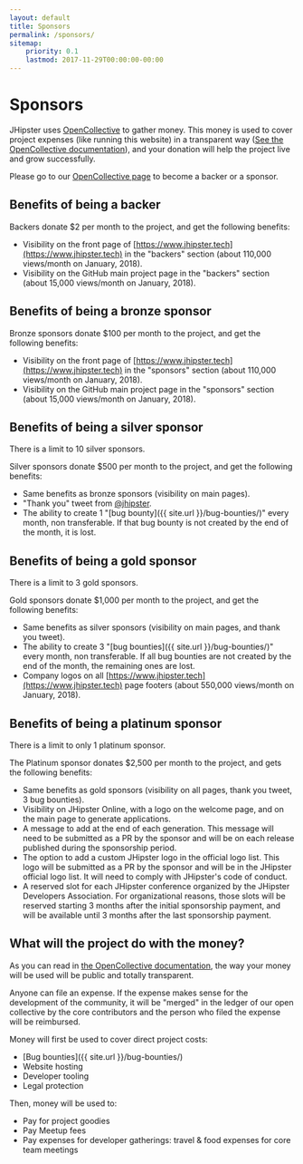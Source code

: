 ```yaml
---
layout: default
title: Sponsors
permalink: /sponsors/
sitemap:
    priority: 0.1
    lastmod: 2017-11-29T00:00:00-00:00
---
```

# <i class="fa fa-usd"></i> Sponsors

JHipster uses [OpenCollective](https://opencollective.com/generator-jhipster) to gather money. This money is used to cover project expenses (like running this website) in a transparent way ([See the OpenCollective documentation](https://opencollective.com/how-it-works)), and your donation will help the project live and grow successfully.

Please go to our [OpenCollective page](https://opencollective.com/generator-jhipster) to become a backer or a sponsor.

## Benefits of being a backer

Backers donate $2 per month to the project, and get the following benefits:

- Visibility on the front page of [https://www.jhipster.tech](https://www.jhipster.tech) in the "backers" section (about 110,000 views/month on January, 2018).
- Visibility on the GitHub main project page in the "backers" section (about 15,000 views/month on January, 2018).

## Benefits of being a bronze sponsor

Bronze sponsors donate $100 per month to the project, and get the following benefits:

- Visibility on the front page of [https://www.jhipster.tech](https://www.jhipster.tech) in the "sponsors" section (about 110,000 views/month on January, 2018).
- Visibility on the GitHub main project page in the "sponsors" section (about 15,000 views/month on January, 2018).

## Benefits of being a silver sponsor

There is a limit to 10 silver sponsors.

Silver sponsors donate $500 per month to the project, and get the following benefits:

- Same benefits as bronze sponsors (visibility on main pages).
- "Thank you" tweet from [@jhipster](https://twitter.com/jhipster).
- The ability to create 1 "[bug bounty]({{ site.url }}/bug-bounties/)" every month, non transferable. If that bug bounty is not created by the end of the month, it is lost.

## Benefits of being a gold sponsor

There is a limit to 3 gold sponsors.

Gold sponsors donate $1,000 per month to the project, and get the following benefits:

- Same benefits as silver sponsors (visibility on main pages, and thank you tweet).
- The ability to create 3 "[bug bounties]({{ site.url }}/bug-bounties/)" every month, non transferable. If all bug bounties are not created by the end of the month, the remaining ones are lost.
- Company logos on all [https://www.jhipster.tech](https://www.jhipster.tech) page footers (about 550,000 views/month on January, 2018).

## Benefits of being a platinum sponsor

There is a limit to only 1 platinum sponsor.

The Platinum sponsor donates $2,500 per month to the project, and gets the following benefits:

- Same benefits as gold sponsors (visibility on all pages, thank you tweet, 3 bug bounties).
- Visibility on JHipster Online, with a logo on the welcome page, and on the main page to generate applications.
- A message to add at the end of each generation. This message will need to be submitted as a PR by the sponsor and will be on each release published during the sponsorship period.
- The option to add a custom JHipster logo in the official logo list. This logo will be submitted as a PR by the sponsor and will be in the JHipster official logo list. It will need to comply with JHipster's code of conduct.
- A reserved slot for each JHipster conference organized by the JHipster Developers Association. For organizational reasons, those slots will be reserved starting 3 months after the initial sponsorship payment, and will be available until 3 months after the last sponsorship payment.

## What will the project do with the money?

As you can read in [the OpenCollective documentation](https://docs.opencollective.com), the way your money will be used will be public and totally transparent.

Anyone can file an expense. If the expense makes sense for the development of the community, it will be "merged" in the ledger of our open collective by the core contributors and the person who filed the expense will be reimbursed.

Money will first be used to cover direct project costs:

- [Bug bounties]({{ site.url }}/bug-bounties/)
- Website hosting
- Developer tooling
- Legal protection

Then, money will be used to:

- Pay for project goodies
- Pay Meetup fees
- Pay expenses for developer gatherings: travel & food expenses for core team meetings
